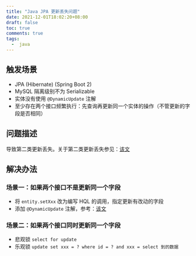 ```yaml
---
title: "Java JPA 更新丢失问题"
date: 2021-12-01T18:02:20+08:00
draft: false
toc: true
comments: true
tags:
  -  java
---
```


## 触发场景

* JPA (Hibernate) (Spring Boot 2)
* MySQL 隔离级别不为 Serializable
* 实体没有使用 `@DynamicUpdate` 注解
* 至少存在两个接口频繁执行：先查询再更新同一个实体的操作（不管更新的字段是否相同）

## 问题描述

导致第二类更新丢失。关于第二类更新丢失参见：[该文](https://juejin.cn/post/6844903854857781262)

## 解决办法

### 场景一：如果两个接口不是更新同一个字段

* 将 `entity.setXxx` 改为编写 HQL 的调用，指定更新有改动的字段
* 添加 `@DynamicUpdate` 注解，参考：[该文](https://www.baeldung.com/spring-data-jpa-dynamicupdate)

### 场景二：如果两个接口同时更新同一个字段

* 悲观锁 `select for update`
* 乐观锁 `update set xxx = ? where id = ? and xxx = select 到的数据`

